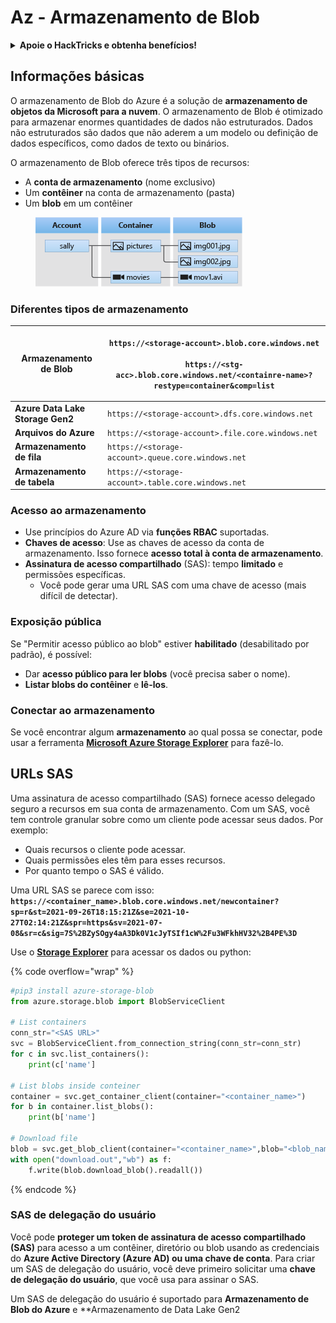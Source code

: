 # Az - Armazenamento de Blob

<details>

<summary><strong>Apoie o HackTricks e obtenha benefícios!</strong></summary>

* Se você quiser ver sua **empresa anunciada no HackTricks** ou se quiser acessar a **última versão do PEASS ou baixar o HackTricks em PDF**, confira os [**PLANOS DE ASSINATURA**](https://github.com/sponsors/carlospolop)!
* Obtenha o [**oficial PEASS & HackTricks swag**](https://peass.creator-spring.com)
* Descubra [**The PEASS Family**](https://opensea.io/collection/the-peass-family), nossa coleção exclusiva de [**NFTs**](https://opensea.io/collection/the-peass-family)
* **Junte-se ao** 💬 [**grupo Discord**](https://discord.gg/hRep4RUj7f) ou ao [**grupo telegram**](https://t.me/peass) ou **siga-me** no **Twitter** 🐦 [**@carlospolopm**](https://twitter.com/carlospolopm).

* **Compartilhe suas técnicas de hacking enviando PRs para os repositórios do** [**HackTricks**](https://github.com/carlospolop/hacktricks) e [**HackTricks Cloud**](https://github.com/carlospolop/hacktricks-cloud).

</details>

## Informações básicas

O armazenamento de Blob do Azure é a solução de **armazenamento de objetos da Microsoft para a nuvem**. O armazenamento de Blob é otimizado para armazenar enormes quantidades de dados não estruturados. Dados não estruturados são dados que não aderem a um modelo ou definição de dados específicos, como dados de texto ou binários.

O armazenamento de Blob oferece três tipos de recursos:

* A **conta de armazenamento** (nome exclusivo)
* Um **contêiner** na conta de armazenamento (pasta)
* Um **blob** em um contêiner

<figure><img src="../../../.gitbook/assets/image (6) (2).png" alt=""><figcaption></figcaption></figure>

### Diferentes tipos de armazenamento

| **Armazenamento de Blob**         | <p><code>https://&#x3C;storage-account>.blob.core.windows.net</code><br><br><code>https://&#x3C;stg-acc>.blob.core.windows.net/&#x3C;containre-name>?restype=container&#x26;comp=list</code></p> |
| -------------------------------- | ------------------------------------------------------------------------------------------------------------------------------------------------------------------------------------------------ |
| **Azure Data Lake Storage Gen2** | `https://<storage-account>.dfs.core.windows.net`                                                                                                                                                 |
| **Arquivos do Azure**            | `https://<storage-account>.file.core.windows.net`                                                                                                                                                |
| **Armazenamento de fila**        | `https://<storage-account>.queue.core.windows.net`                                                                                                                                               |
| **Armazenamento de tabela**      | `https://<storage-account>.table.core.windows.net`                                                                                                                                               |

### Acesso ao armazenamento <a href="#about-blob-storage" id="about-blob-storage"></a>

* Use princípios do Azure AD via **funções RBAC** suportadas.
* **Chaves de acesso**: Use as chaves de acesso da conta de armazenamento. Isso fornece **acesso total à conta de armazenamento**.
* **Assinatura de acesso compartilhado** (SAS): tempo **limitado** e permissões específicas.
  * Você pode gerar uma URL SAS com uma chave de acesso (mais difícil de detectar).

### Exposição pública

Se "Permitir acesso público ao blob" estiver **habilitado** (desabilitado por padrão), é possível:

* Dar **acesso público para ler blobs** (você precisa saber o nome).
* **Listar blobs do contêiner** e **lê-los**.

### Conectar ao armazenamento

Se você encontrar algum **armazenamento** ao qual possa se conectar, pode usar a ferramenta [**Microsoft Azure Storage Explorer**](https://azure.microsoft.com/es-es/products/storage/storage-explorer/) para fazê-lo.

## URLs SAS

Uma assinatura de acesso compartilhado (SAS) fornece acesso delegado seguro a recursos em sua conta de armazenamento. Com um SAS, você tem controle granular sobre como um cliente pode acessar seus dados. Por exemplo:

* Quais recursos o cliente pode acessar.
* Quais permissões eles têm para esses recursos.
* Por quanto tempo o SAS é válido.

Uma URL SAS se parece com isso: **`https://<container_name>.blob.core.windows.net/newcontainer?sp=r&st=2021-09-26T18:15:21Z&se=2021-10-27T02:14:21Z&spr=https&sv=2021-07-08&sr=c&sig=7S%2BZySOgy4aA3Dk0V1cJyTSIf1cW%2Fu3WFkhHV32%2B4PE%3D`**

Use o [**Storage Explorer**](https://azure.microsoft.com/en-us/features/storage-explorer/) para acessar os dados ou python:

{% code overflow="wrap" %}
```python
#pip3 install azure-storage-blob
from azure.storage.blob import BlobServiceClient

# List containers
conn_str="<SAS URL>"
svc = BlobServiceClient.from_connection_string(conn_str=conn_str)
for c in svc.list_containers():
    print(c['name']

# List blobs inside conteiner
container = svc.get_container_client(container="<container_name>")
for b in container.list_blobs():
    print(b['name']

# Download file
blob = svc.get_blob_client(container="<container_name>",blob="<blob_name>")
with open("download.out","wb") as f:
    f.write(blob.download_blob().readall())
```
{% endcode %}

### SAS de delegação do usuário <a href="#user-delegation-sas" id="user-delegation-sas"></a>

Você pode **proteger um token de assinatura de acesso compartilhado (SAS)** para acesso a um contêiner, diretório ou blob usando as credenciais do **Azure Active Directory (Azure AD) ou uma chave de conta**. Para criar um SAS de delegação do usuário, você deve primeiro solicitar uma **chave de delegação do usuário**, que você usa para assinar o SAS.

Um SAS de delegação do usuário é suportado para **Armazenamento de Blob do Azure** e **Armazenamento de Data Lake Gen2